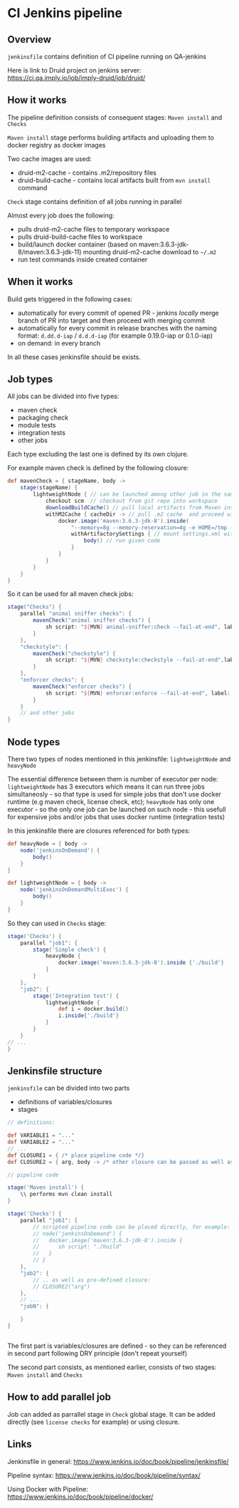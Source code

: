 # CI Jenkins pipeline

## Overview

`jenkinsfile` contains definition of CI pipeline running on QA-jenkins

Here is link to Druid project on jenkins server: https://ci.qa.imply.io/job/imply-druid/job/druid/

## How it works

The pipeline definition consists of consequent stages: `Maven install` and `Checks`

`Maven install` stage performs building artifacts and uploading them to docker registry as docker images

Two cache images are used:

* druid-m2-cache - contains .m2/repository files
* druid-build-cache - contains local artifacts built from `mvn install` command

`Check` stage contains definition of all jobs running in parallel

Almost every job does the following:

* pulls druid-m2-cache files to temporary workspace
* pulls druid-build-cache files to workspace
* build/launch docker container (based on maven:3.6.3-jdk-8/maven:3.6.3-jdk-11) mounting druid-m2-cache download to `~/.m2`
* run test commands inside created container

## When it works

Build gets triggered in the following cases:

* automatically for every commit of opened PR - jenkins _locally_ merge branch of PR into target and then proceed with merging commit
* automatically for every commit in release branches with the naming format: `d.dd.d-iap` / `d.d.d-iap` (for example 0.19.0-iap or 0.1.0-iap)
* on demand: in every branch

In all these cases jenkinsfile should be exists.


## Job types

All jobs can be divided into five types:

* maven check
* packaging check
* module tests
* integration tests
* other jobs


Each type excluding the last one is defined by its own clojure.

For example maven check is defined by the following closure:

```groovy
def mavenCheck = { stageName, body ->
    stage(stageName) {
        lightweightNode { // can be launched among other job in the same node
            checkout scm  // checkout from git repo into workspace
            downloadBuildCache() // pull local artifacts from Maven install stage
            withM2Cache { cacheDir -> // pull .m2 cache  and proceed with given path of downloaded directory
                docker.image('maven:3.6.3-jdk-8').inside(
                    "--memory=8g --memory-reservation=4g -e HOME=/tmp -e _JAVA_OPTIONS=-Duser.home=/tmp -v ${cacheDir}/.m2:/tmp/.m2") { // point m2 cache as ~/.m2
                    withArtifactorySettings { // mount settings.xml with access to our artifactory server as ~/.m2/settings.xml
                        body() // run given code
                    }
                }
            }
        }
    }
}
```

So it can be used for all maven check jobs:

```groovy
stage("Checks") {
    parallel "animal sniffer checks": {
        mavenCheck("animal sniffer checks") {
            sh script: "${MVN} animal-sniffer:check --fail-at-end", label: "animal sniffer"
        }
    },
    "checkstyle": {
        mavenCheck("checkstyle") {
            sh script: "${MVN} checkstyle:checkstyle --fail-at-end",label: "checkstyle"
        }
    },
    "enforcer checks": {
        mavenCheck("enforcer checks") {
            sh script: "${MVN} enforcer:enforce --fail-at-end", label: "enforcer checks"
        }
    }
    // and other jobs
}
```

## Node types

There two types of nodes mentioned in this jenkinsfile: `lightweightNode` and `heavyNode`

The essential difference between them is number of executor per node: `lightweightNode` has 3 executors which means it can run three jobs simultaneosly - so that type is used for simple jobs that don't use docker runtime (e.g maven check, license check, etc); `heavyNode` has only one executor - so the only one job can be launched on such node - this usefull for expensive jobs and/or jobs that uses docker runtime (integration tests)

In this jenkinsfile there are closures referenced for both types:

```groovy
def heavyNode = { body ->
    node('jenkinsOnDemand') {
        body()
    }
}

def lightweightNode = { body ->
    node('jenkinsOnDemandMultiExec') {
        body()
    }
}
```

So they can used in `Checks` stage:

```groovy
stage('Checks') {
	parallel "job1": {
		stage('Simple check') {
			heavyNode {
				docker.image('maven:3.6.3-jdk-8').inside {'./build'}
			}
		}
	},
	"job2": {
		stage('Integration test') {
			lightweightNode {
				def i = docker.build()
				i.inside{'./build'}
			}
		}
	}
// ...
}
```


## Jenkinsfile structure


`jenkinsfile` can be divided into two parts

* definitions of variables/closures
* stages


```groovy
// definitions:

def VARIABLE1 = "..."
def VARIABLE2 = "..."
// ...
def CLOSURE1 = { /* place pipeline code */}
def CLOSURE2 = { arg, body -> /* other closure can be passed as well as regular arguments */}

// pipeline code

stage('Maven install') {
	\\ performs mvn clean install
}

stage('Checks') {
	parallel "job1": {
		// scripted pipeline code can be placed directly, for example:
		// node('jenkinsOnDemand') {
		//	 docker.image('maven:3.6.3-jdk-8').inside {
		//		sh script: "./build"
		//   }
		// }
	},
	"job2": {
		// .. as well as pre-defined closure:
		// CLOSURE2("arg")
	},
	// ...
	"jobN": {

	}
}



```


The first part is variables/closures are defined - so they can be referenced in second part following DRY principle (don't repeat yourself)

The second part consists, as mentioned earlier, consists of two stages: `Maven install` and `Checks`



## How to add parallel job


Job can added as parrallel stage in `Check` global stage. It can be added directly (see `license checks` for example) or using closure.


## Links

Jenkinsfile in general: https://www.jenkins.io/doc/book/pipeline/jenkinsfile/

Pipeline syntax: https://www.jenkins.io/doc/book/pipeline/syntax/

Using Docker with Pipeline: https://www.jenkins.io/doc/book/pipeline/docker/

